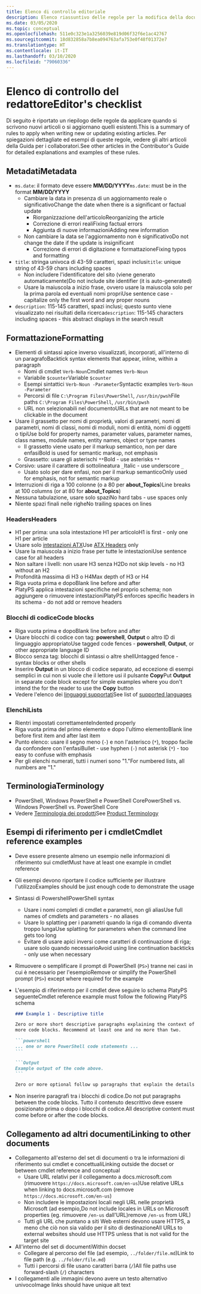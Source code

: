 ```yaml
---
title: Elenco di controllo editoriale
description: Elenco riassuntivo delle regole per la modifica della documentazione di PowerShell.
ms.date: 03/05/2020
ms.topic: conceptual
ms.openlocfilehash: 511e0c323e1a3256039e819d06f32f6e1ac42767
ms.sourcegitcommit: 18d832858a7b8ea094763afa753e0f48f01372e7
ms.translationtype: HT
ms.contentlocale: it-IT
ms.lasthandoff: 03/10/2020
ms.locfileid: "79060336"
---
```

# <a name="editors-checklist"></a><span data-ttu-id="d5f7d-103">Elenco di controllo del redattore</span><span class="sxs-lookup"><span data-stu-id="d5f7d-103">Editor's checklist</span></span>

<span data-ttu-id="d5f7d-104">Di seguito è riportato un riepilogo delle regole da applicare quando si scrivono nuovi articoli o si aggiornano quelli esistenti.</span><span class="sxs-lookup"><span data-stu-id="d5f7d-104">This is a summary of rules to apply when writing new or updating existing articles.</span></span> <span data-ttu-id="d5f7d-105">Per spiegazioni dettagliate ed esempi di queste regole, vedere gli altri articoli della Guida per i collaboratori.</span><span class="sxs-lookup"><span data-stu-id="d5f7d-105">See other articles in the Contributor's Guide for detailed explanations and examples of these rules.</span></span>

## <a name="metadata"></a><span data-ttu-id="d5f7d-106">Metadati</span><span class="sxs-lookup"><span data-stu-id="d5f7d-106">Metadata</span></span>

- <span data-ttu-id="d5f7d-107">`ms.date`: il formato deve essere **MM/DD/YYYY**</span><span class="sxs-lookup"><span data-stu-id="d5f7d-107">`ms.date`: must be in the format **MM/DD/YYYY**</span></span>
  - <span data-ttu-id="d5f7d-108">Cambiare la data in presenza di un aggiornamento reale o significativo</span><span class="sxs-lookup"><span data-stu-id="d5f7d-108">Change the date when there is a significant or factual update</span></span>
    - <span data-ttu-id="d5f7d-109">Riorganizzazione dell'articolo</span><span class="sxs-lookup"><span data-stu-id="d5f7d-109">Reorganizing the article</span></span>
    - <span data-ttu-id="d5f7d-110">Correzione di errori reali</span><span class="sxs-lookup"><span data-stu-id="d5f7d-110">Fixing factual errors</span></span>
    - <span data-ttu-id="d5f7d-111">Aggiunta di nuove informazioni</span><span class="sxs-lookup"><span data-stu-id="d5f7d-111">Adding new information</span></span>
  - <span data-ttu-id="d5f7d-112">Non cambiare la data se l'aggiornamento non è significativo</span><span class="sxs-lookup"><span data-stu-id="d5f7d-112">Do not change the date if the update is insignificant</span></span>
    - <span data-ttu-id="d5f7d-113">Correzione di errori di digitazione e formattazione</span><span class="sxs-lookup"><span data-stu-id="d5f7d-113">Fixing typos and formatting</span></span>
- <span data-ttu-id="d5f7d-114">`title`: stringa univoca di 43-59 caratteri, spazi inclusi</span><span class="sxs-lookup"><span data-stu-id="d5f7d-114">`title`: unique string of 43-59 chars including spaces</span></span>
  - <span data-ttu-id="d5f7d-115">Non includere l'identificatore del sito (viene generato automaticamente)</span><span class="sxs-lookup"><span data-stu-id="d5f7d-115">Do not include site identifier (it is auto-generated)</span></span>
  - <span data-ttu-id="d5f7d-116">Usare la maiuscola a inizio frase, ovvero usare la maiuscola solo per la prima parola ed eventuali nomi propri</span><span class="sxs-lookup"><span data-stu-id="d5f7d-116">Use sentence case - capitalize only the first word and any proper nouns</span></span>
- <span data-ttu-id="d5f7d-117">`description`: 115-145 caratteri, spazi inclusi; questo sunto viene visualizzato nei risultati della ricerca</span><span class="sxs-lookup"><span data-stu-id="d5f7d-117">`description`: 115-145 characters including spaces - this abstract displays in the search result</span></span>

## <a name="formatting"></a><span data-ttu-id="d5f7d-118">Formattazione</span><span class="sxs-lookup"><span data-stu-id="d5f7d-118">Formatting</span></span>

- <span data-ttu-id="d5f7d-119">Elementi di sintassi apice inverso visualizzati, incorporati, all'interno di un paragrafo</span><span class="sxs-lookup"><span data-stu-id="d5f7d-119">Backtick syntax elements that appear, inline, within a paragraph</span></span>
  - <span data-ttu-id="d5f7d-120">Nomi di cmdlet `Verb-Noun`</span><span class="sxs-lookup"><span data-stu-id="d5f7d-120">Cmdlet names `Verb-Noun`</span></span>
  - <span data-ttu-id="d5f7d-121">Variabile `$counter`</span><span class="sxs-lookup"><span data-stu-id="d5f7d-121">Variable `$counter`</span></span>
  - <span data-ttu-id="d5f7d-122">Esempi sintattici `Verb-Noun -Parameter`</span><span class="sxs-lookup"><span data-stu-id="d5f7d-122">Syntactic examples `Verb-Noun -Parameter`</span></span>
  - <span data-ttu-id="d5f7d-123">Percorsi di file `C:\Program Files\PowerShell`, `/usr/bin/pwsh`</span><span class="sxs-lookup"><span data-stu-id="d5f7d-123">File paths `C:\Program Files\PowerShell`, `/usr/bin/pwsh`</span></span>
  - <span data-ttu-id="d5f7d-124">URL non selezionabili nel documento</span><span class="sxs-lookup"><span data-stu-id="d5f7d-124">URLs that are not meant to be clickable in the document</span></span>
- <span data-ttu-id="d5f7d-125">Usare il grassetto per nomi di proprietà, valori di parametri, nomi di parametri, nomi di classi, nomi di moduli, nomi di entità, nomi di oggetti o tipi</span><span class="sxs-lookup"><span data-stu-id="d5f7d-125">Use bold for property names, parameter values, parameter names, class names, module names, entity names, object or type names</span></span>
  - <span data-ttu-id="d5f7d-126">Il grassetto viene usato per il markup semantico, non per dare enfasi</span><span class="sxs-lookup"><span data-stu-id="d5f7d-126">Bold is used for semantic markup, not emphasis</span></span>
  - <span data-ttu-id="d5f7d-127">Grassetto: usare gli asterischi `**`</span><span class="sxs-lookup"><span data-stu-id="d5f7d-127">Bold - use asterisks `**`</span></span>
- <span data-ttu-id="d5f7d-128">Corsivo: usare il carattere di sottolineatura `_`</span><span class="sxs-lookup"><span data-stu-id="d5f7d-128">Italic - use underscore `_`</span></span>
  - <span data-ttu-id="d5f7d-129">Usato solo per dare enfasi, non per il markup semantico</span><span class="sxs-lookup"><span data-stu-id="d5f7d-129">Only used for emphasis, not for semantic markup</span></span>
- <span data-ttu-id="d5f7d-130">Interruzioni di riga a 100 colonne (o a 80 per **about_Topics**)</span><span class="sxs-lookup"><span data-stu-id="d5f7d-130">Line breaks at 100 columns (or at 80 for **about_Topics**)</span></span>
- <span data-ttu-id="d5f7d-131">Nessuna tabulazione, usare solo spazi</span><span class="sxs-lookup"><span data-stu-id="d5f7d-131">No hard tabs - use spaces only</span></span>
- <span data-ttu-id="d5f7d-132">Niente spazi finali nelle righe</span><span class="sxs-lookup"><span data-stu-id="d5f7d-132">No trailing spaces on lines</span></span>

### <a name="headers"></a><span data-ttu-id="d5f7d-133">Headers</span><span class="sxs-lookup"><span data-stu-id="d5f7d-133">Headers</span></span>

- <span data-ttu-id="d5f7d-134">H1 per prima: una sola intestazione H1 per articolo</span><span class="sxs-lookup"><span data-stu-id="d5f7d-134">H1 is first - only one H1 per article</span></span>
- <span data-ttu-id="d5f7d-135">Usare solo [intestazioni ATX](https://github.github.com/gfm/#atx-headings)</span><span class="sxs-lookup"><span data-stu-id="d5f7d-135">Use [ATX Headers](https://github.github.com/gfm/#atx-headings) only</span></span>
- <span data-ttu-id="d5f7d-136">Usare la maiuscola a inizio frase per tutte le intestazioni</span><span class="sxs-lookup"><span data-stu-id="d5f7d-136">Use sentence case for all headers</span></span>
- <span data-ttu-id="d5f7d-137">Non saltare i livelli: non usare H3 senza H2</span><span class="sxs-lookup"><span data-stu-id="d5f7d-137">Do not skip levels - no H3 without an H2</span></span>
- <span data-ttu-id="d5f7d-138">Profondità massima di H3 o H4</span><span class="sxs-lookup"><span data-stu-id="d5f7d-138">Max depth of H3 or H4</span></span>
- <span data-ttu-id="d5f7d-139">Riga vuota prima e dopo</span><span class="sxs-lookup"><span data-stu-id="d5f7d-139">Blank line before and after</span></span>
- <span data-ttu-id="d5f7d-140">PlatyPS applica intestazioni specifiche nel proprio schema; non aggiungere o rimuovere intestazioni</span><span class="sxs-lookup"><span data-stu-id="d5f7d-140">PlatyPS enforces specific headers in its schema - do not add or remove headers</span></span>

### <a name="code-blocks"></a><span data-ttu-id="d5f7d-141">Blocchi di codice</span><span class="sxs-lookup"><span data-stu-id="d5f7d-141">Code blocks</span></span>

- <span data-ttu-id="d5f7d-142">Riga vuota prima e dopo</span><span class="sxs-lookup"><span data-stu-id="d5f7d-142">Blank line before and after</span></span>
- <span data-ttu-id="d5f7d-143">Usare blocchi di codice con tag: **powershell**, **Output** o altro ID di linguaggio appropriato</span><span class="sxs-lookup"><span data-stu-id="d5f7d-143">Use tagged code fences - **powershell**, **Output**, or other appropriate language ID</span></span>
- <span data-ttu-id="d5f7d-144">Blocco senza tag: blocchi di sintassi o altre shell</span><span class="sxs-lookup"><span data-stu-id="d5f7d-144">Untagged fence - syntax blocks or other shells</span></span>
- <span data-ttu-id="d5f7d-145">Inserire **Output** in un blocco di codice separato, ad eccezione di esempi semplici in cui non si vuole che il lettore usi il pulsante **Copy**</span><span class="sxs-lookup"><span data-stu-id="d5f7d-145">Put **Output** in separate code block except for simple examples where you don't intend the for the reader to use the **Copy** button</span></span>
- <span data-ttu-id="d5f7d-146">Vedere l'elenco dei [linguaggi supportati](/contribute/code-in-docs#supported-languages)</span><span class="sxs-lookup"><span data-stu-id="d5f7d-146">See list of [supported languages](/contribute/code-in-docs#supported-languages)</span></span>

### <a name="lists"></a><span data-ttu-id="d5f7d-147">Elenchi</span><span class="sxs-lookup"><span data-stu-id="d5f7d-147">Lists</span></span>

- <span data-ttu-id="d5f7d-148">Rientri impostati correttamente</span><span class="sxs-lookup"><span data-stu-id="d5f7d-148">Indented properly</span></span>
- <span data-ttu-id="d5f7d-149">Riga vuota prima del primo elemento e dopo l'ultimo elemento</span><span class="sxs-lookup"><span data-stu-id="d5f7d-149">Blank line before first item and after last item</span></span>
- <span data-ttu-id="d5f7d-150">Punto elenco: usare il segno meno (`-`) e non l'asterisco (`*`), troppo facile da confondere con l'enfasi</span><span class="sxs-lookup"><span data-stu-id="d5f7d-150">Bullet - use hyphen (`-`) not asterisk (`*`) - too easy to confuse with emphasis</span></span>
- <span data-ttu-id="d5f7d-151">Per gli elenchi numerati, tutti i numeri sono "1."</span><span class="sxs-lookup"><span data-stu-id="d5f7d-151">For numbered lists, all numbers are "1."</span></span>

## <a name="terminology"></a><span data-ttu-id="d5f7d-152">Terminologia</span><span class="sxs-lookup"><span data-stu-id="d5f7d-152">Terminology</span></span>

- <span data-ttu-id="d5f7d-153">PowerShell, Windows PowerShell e PowerShell Core</span><span class="sxs-lookup"><span data-stu-id="d5f7d-153">PowerShell vs. Windows PowerShell vs. PowerShell Core</span></span>
- <span data-ttu-id="d5f7d-154">Vedere [Terminologia dei prodotti](powershell-style-guide.md#product-terminology)</span><span class="sxs-lookup"><span data-stu-id="d5f7d-154">See [Product Terminology](powershell-style-guide.md#product-terminology)</span></span>

## <a name="cmdlet-reference-examples"></a><span data-ttu-id="d5f7d-155">Esempi di riferimento per i cmdlet</span><span class="sxs-lookup"><span data-stu-id="d5f7d-155">Cmdlet reference examples</span></span>

- <span data-ttu-id="d5f7d-156">Deve essere presente almeno un esempio nelle informazioni di riferimento sui cmdlet</span><span class="sxs-lookup"><span data-stu-id="d5f7d-156">Must have at least one example in cmdlet reference</span></span>
- <span data-ttu-id="d5f7d-157">Gli esempi devono riportare il codice sufficiente per illustrare l'utilizzo</span><span class="sxs-lookup"><span data-stu-id="d5f7d-157">Examples should be just enough code to demonstrate the usage</span></span>
- <span data-ttu-id="d5f7d-158">Sintassi di Powershell</span><span class="sxs-lookup"><span data-stu-id="d5f7d-158">PowerShell syntax</span></span>
  - <span data-ttu-id="d5f7d-159">Usare i nomi completi di cmdlet e parametri, non gli alias</span><span class="sxs-lookup"><span data-stu-id="d5f7d-159">Use full names of cmdlets and parameters - no aliases</span></span>
  - <span data-ttu-id="d5f7d-160">Usare lo splatting per i parametri quando la riga di comando diventa troppo lunga</span><span class="sxs-lookup"><span data-stu-id="d5f7d-160">Use splatting for parameters when the command line gets too long</span></span>
  - <span data-ttu-id="d5f7d-161">Evitare di usare apici inversi come caratteri di continuazione di riga; usare solo quando necessario</span><span class="sxs-lookup"><span data-stu-id="d5f7d-161">Avoid using line continuation backticks - only use when necessary</span></span>
- <span data-ttu-id="d5f7d-162">Rimuovere o semplificare il prompt di PowerShell (`PS>`) tranne nei casi in cui è necessario per l'esempio</span><span class="sxs-lookup"><span data-stu-id="d5f7d-162">Remove or simplify the PowerShell prompt (`PS>`) except where required for the example</span></span>
- <span data-ttu-id="d5f7d-163">L'esempio di riferimento per il cmdlet deve seguire lo schema PlatyPS seguente</span><span class="sxs-lookup"><span data-stu-id="d5f7d-163">Cmdlet reference example must follow the following PlatyPS schema</span></span>

  ~~~Markdown
  ### Example 1 - Descriptive title

  Zero or more short descriptive paragraphs explaining the context of the example followed by one or
  more code blocks. Recommend at least one and no more than two.

  ```powershell
  ... one or more PowerShell code statements ...
  ```

  ```Output
  Example output of the code above.
  ```

  Zero or more optional follow up paragraphs that explain the details of the code and output.
  ~~~

- <span data-ttu-id="d5f7d-164">Non inserire paragrafi tra i blocchi di codice.</span><span class="sxs-lookup"><span data-stu-id="d5f7d-164">Do not put paragraphs between the code blocks.</span></span> <span data-ttu-id="d5f7d-165">Tutto il contenuto descrittivo deve essere posizionato prima o dopo i blocchi di codice.</span><span class="sxs-lookup"><span data-stu-id="d5f7d-165">All descriptive content must come before or after the code blocks.</span></span>

## <a name="linking-to-other-documents"></a><span data-ttu-id="d5f7d-166">Collegamento ad altri documenti</span><span class="sxs-lookup"><span data-stu-id="d5f7d-166">Linking to other documents</span></span>

- <span data-ttu-id="d5f7d-167">Collegamento all'esterno del set di documenti o tra le informazioni di riferimento sui cmdlet e concettuali</span><span class="sxs-lookup"><span data-stu-id="d5f7d-167">Linking outside the docset or between cmdlet reference and conceptual</span></span>
  - <span data-ttu-id="d5f7d-168">Usare URL relativi per il collegamento a docs.microsoft.com (rimuovere `https://docs.microsoft.com/en-us`)</span><span class="sxs-lookup"><span data-stu-id="d5f7d-168">Use relative URLs when linking to docs.microsoft.com (remove `https://docs.microsoft.com/en-us`)</span></span>
  - <span data-ttu-id="d5f7d-169">Non includere le impostazioni locali negli URL nelle proprietà Microsoft (ad esempio,</span><span class="sxs-lookup"><span data-stu-id="d5f7d-169">Do not include locales in URLs on Microsoft properties (eg.</span></span> <span data-ttu-id="d5f7d-170">rimuovere `/en-us` dall'URL)</span><span class="sxs-lookup"><span data-stu-id="d5f7d-170">remove `/en-us` from URL)</span></span>
  - <span data-ttu-id="d5f7d-171">Tutti gli URL che puntano a siti Web esterni devono usare HTTPS, a meno che ciò non sia valido per il sito di destinazione</span><span class="sxs-lookup"><span data-stu-id="d5f7d-171">All URLs to external websites should use HTTPS unless that is not valid for the target site</span></span>
- <span data-ttu-id="d5f7d-172">All'interno del set di documenti</span><span class="sxs-lookup"><span data-stu-id="d5f7d-172">Within docset</span></span>
  - <span data-ttu-id="d5f7d-173">Collegare al percorso del file (ad esempio, `../folder/file.md`)</span><span class="sxs-lookup"><span data-stu-id="d5f7d-173">Link to file path (e.g. `../folder/file.md`)</span></span>
  - <span data-ttu-id="d5f7d-174">Tutti i percorsi di file usano caratteri barra (`/`)</span><span class="sxs-lookup"><span data-stu-id="d5f7d-174">All file paths use forward-slash (`/`) characters</span></span>
- <span data-ttu-id="d5f7d-175">I collegamenti alle immagini devono avere un testo alternativo univoco</span><span class="sxs-lookup"><span data-stu-id="d5f7d-175">Image links should have unique alt text</span></span>

